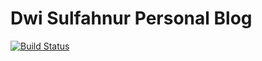 # Dwi Sulfahnur Personal Blog
[![Build Status](https://travis-ci.org/dwisulfahnur/dwisulfahnur.github.io.svg?branch=master)](https://travis-ci.org/dwisulfahnur/dwisulfahnur.github.io)
